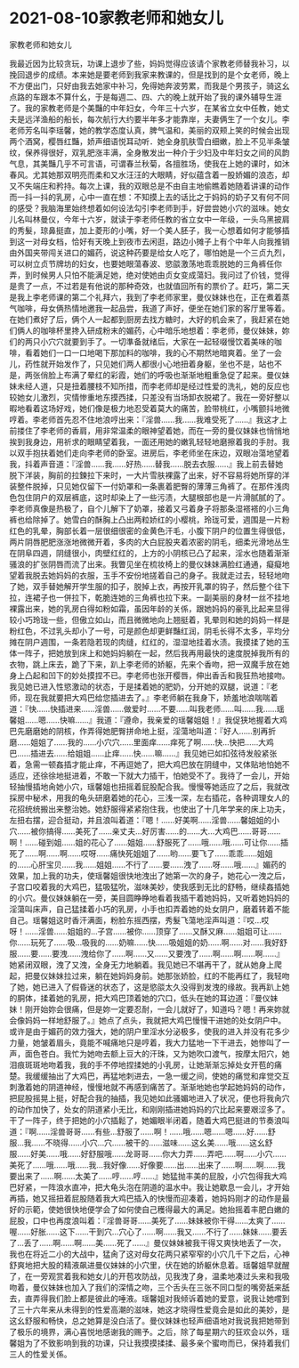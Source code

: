 # 2021-08-10家教老师和她女儿



家教老师和她女儿




我最近因为比较贪玩，功课上退步了些，妈妈觉得应该请个家教老师替我补习，以挽回退步的成绩。本来她是要老师到我家来教课的，但是找到的是个女老师，晚上不方便出门，只好由我去她家中补习，免得她奔波劳累，而我是个男孩子，骑这幺点路的车跟本不算什幺，于是每週二、四、六的晚上就开始了我的课外辅导生涯了。我的家教老师是个美豔的中年妇女，今年三十六岁，在某省立女中任教，她丈夫是远洋渔船的船长，每次航行大约要半年多才能靠岸，夫妻俩生了一个女儿。李老师芳名叫李瑶馨，她的教学态度认真，脾气温和，美丽的双颊上笑的时候会出现两个酒窝，樱唇红豔，娇声细语悦耳动听．她全身肌肤雪白细嫩，脸上不见半条皱纹，保养得很好，双乳肥涨丰满，全身散发出一种介于少妇及中年妇女之间的风韵气息，其美豔几乎不可言语，可谓春兰秋菊，各擅胜场，使我在上她的课时，如沐春风。尤其她那双明亮而柔和又水汪汪的大眼睛，好似蕴含着一股娇媚的浪态，却又不失端庄和矜持。每次上课，我的双眼总是不由自主地偷瞧着她随着讲课的动作而一抖一抖的乳房，心中一直在想：不知摸上去的话比之于妈妈的奶子又有何不同的感受？我脑海里始终想着如何设法勾引李老师到手，好尝尝她小穴的滋味。她女儿名叫林曼仪，今年十六岁，就读于李老师任教的省立女中一年级，一头乌黑披肩的秀髮，琼鼻挺直，加上菱形的小嘴，好一个美人胚子，我一心想着如何才能够插到这一对母女档，恰好有天晚上到夜市去闲逛，路边小摊子上有个中年人向我推销由外国夹带闯关进口的媚药，说这种药要是给女人吃了，哪怕她是一个三贞九烈，可以树立贞节牌坊的妇女，也要她眼蕩春波、慾燄激荡地乖乖脱她的三角裤任你弄，到时候男人只怕不能满足她，绝对使她由贞女变成蕩妇。我问过了价钱，觉得是贵了一点，不过若是有他说的那种奇效，也就值回所有的票价了。赶巧，第二天是我上李老师课的第二个礼拜六，我到了李老师家里，曼仪妹妹也在，正在煮着蒸气咖啡，母女俩热情地邀我一起品尝，我道了声好，便坐在她们家的客厅里等着。在她们煮好了后，俩个人一起都到厨房去找方糖时，大好的机会来了，我赶紧在她们俩人的咖啡杯里搀入研成粉末的媚药，心中暗乐地想着：李老师，曼仪妹妹，妳们的两只小穴穴就要到手了。一切準备就绪后，大家在一起轻啜慢饮着美味的咖啡，看着她们一口一口地喝下那加料的咖啡，我的心不期然地暗爽着。坐了一会儿，药性就开始发作了，只见她们两人都很小心地扭着身躯，坐也不是，站也不是，两张俏脸上布满了晕红的彩霞，她们的呼吸也渐渐地粗重急促了起来。曼仪妹妹未经人道，只是扭着腰枝不知所措，而李老师却是经过性爱的洗礼，她的反应也较她女儿激烈，灾情惨重地东摸西揉，只差没有当场卸衣脱裙了。我在一旁好整以暇地看着这场好戏，她们像是极力地忍受着莫大的痛苦，脸带桃红，小嘴颤抖地微哼着。李老师首先忍不住地浪哼出来：『淫兽……我……我难受死了……』我这才上前搂住了李老师的香肩，用非常温柔的眼神望着她，而在一旁的曼仪妹妹也悄悄地挨到我身边，用祈求的眼睛望着我，一面还用她的嫩乳轻轻地磨擦着我的手肘。我以双手抱扶着她们走向李老师的卧室。进房后，李老师坐在床边，双眼冶蕩地望着我，抖着声音道：『淫兽……我……好热……替我……脱去衣服……』我上前去替她脱下洋装，胸前的拉鍊拉下来时，一大片雪肤裸露了出来，好不容易将她所穿的洋装整件脱掉，只见她仅留下一付奶罩和一条裹着肥臀的薄薄三角裤了。在那件浅肉色包住阴户的双层裤底，这时却染上了一些污渍，大腿根部也是一片滑腻腻的了。李老师真像是热极了，自个儿解下了奶罩，接着又弓着身子将那条湿褡褡的小三角裤也给除掉了。她雪白的酥胸上凸出两粒娇红的小樱桃，玲珑可爱，週围是一片粉红色的乳晕，胸部长着一层很细很密的金黄色汗毛，小腹下阴户的位置生得很低，两片阴唇肥肥涨涨地微微开着，多肉的大白屁股夹着浓密的阴毛，细柔光滑地丛生在阴阜四週，阴缝很小，肉壁红红的，上方的小阴核已凸了起来，淫水也随着渐渐骚浪的扩张阴唇而流了出来。我瞥见坐在梳妆椅上的曼仪妹妹满脸红通通，癡癡地望着我脱去她妈妈的衣服，玉手不安份地搓着自己的身子。我就走过去，轻轻地吻了她，双手替她解开学生服的扣子，脱掉上衣，再按开乳罩的钩子，然后整个往下拉，连裙子也一併拉下，乾脆连她的三角裤也拉下来。一副美丽的身材一丝不挂地裸露出来，她的乳房白得如粉如霜，虽因年龄的关係，跟她妈妈的豪乳比起来显得较小巧玲珑一些，但傲立如山，而且微微地向上翘挺着，乳晕则和她的妈妈一样是粉红色，不过乳头却小了一号，可是颜色却更鲜豔红润，阴毛长得不太多，平均分摊在阴户週围，一条若隐若现的肉缝，红红的，湿湿地挂着水渍。我摸揉了她的玉体一阵子，把她放到床上和她妈妈躺在一起，然后我再用最快的速度脱掉我所有的衣物，跳上床去，跪了下来，趴上李老师的娇躯，先来个香吻，把一双魔手放在她身上凸起和凹下的妙处摸捏不已。李老师也张开樱唇，伸出香舌和我狂热地接吻。我见她已进入性慾激动的状态，于是揉着她的肥奶，分开她的双腿，说道：『老师，现在我就要把大鸡巴给您插进去了。』李老师躺在我身下，娇羞地浪喘喘着道：『快……快插进来……淫兽……做爱时……不要……叫我老师……叫……我……瑶馨姐……嗯……快嘛……』我道：『遵命，我亲爱的瑶馨姐姐！』我促狭地握着大鸡巴先磨磨她的阴核，作弄得她肥臀拼命地上挺，淫蕩地叫道：『好人……别再折磨……姐姐了……我的……小穴穴……里面痒……痒死了啊……快…快把……大鸡巴……插进去……给姐姐……止痒……快……嘛……』我见她已如扣弦待发般紧张着，急需一顿姦插才能止痒，不再逗她了，把大鸡巴放在阴缝中，又体贴地怕她不适应，还徐徐地挺进着，不敢一下就大力插干，怕她受不了。我待了一会儿，开始轻抽慢插地肏她小穴，瑶馨姐也扭摇着屁股配合我。慢慢等她适应了之后，我就改採房中秘术，用我的龟头研磨着她的花心，三浅一深，左右插花，各种调理女人的花招统统搬出来整治她。她舒服得紧紧抱住我，也使出了十几年学来的床上功夫，左扭右摆，迎合挺动，并且浪叫着道：『嗯！……好美啊……淫兽……馨姐姐的小穴……被你搞得……美死了……亲丈夫…好厉害……的……大…大鸡巴……哥哥……啊！……碰到姐……姐的花心了……姐姐……舒服死了……哦……哦……可让你……插死了……啊……啊……哎呀……痛快死姐姐了……哟……要飞了……乖乖……姐姐的……心肝宝贝……我……姐姐……不行了……要……洩了……呀……哦……』媚药的效果，加上我的功夫，使瑶馨姐很快地洩出了她第一次的身子，她花心一洩之后，子宫口咬着我的大鸡巴，猛吸猛吮，滋味美妙，使我感到无比的舒畅，继续姦插她的小穴。曼仪妹妹躺在一旁，美目圆睁睁地看着我插干着她妈妈，又听着她妈妈的淫蕩叫床声，自己猛揉着小巧的乳房，小手也扣弄着她的处女阴户，磨着转着不能自己。瑶馨姐这时香汗满面，粉脸东摇西摆，秀髮飞蕩地淫声叫道：『哎…哎呀！……淫兽……姐姐的…子宫……被你……顶穿了……又酥又麻……姐姐可让……你……玩死了……吸…吸我的……奶嘛……快……吸姐姐的奶……啊……对……我好舒服……要……要洩……洩给你了……啊……又……又要洩了……啊……啊……啊……』她紧闭双眼，洩了又洩，全身无力地躺着。我见她已不堪再干了，就从她身上爬起，把曼仪妹妹拉过来，躺在她妈妈身前。她那张娇脸，红的不能再红了，我轻吻了她，她已进入了假昏迷的状态了，这是慾燄太久没得到发洩的缘故。我再趴上她的胴体，揉着她的乳房，把大鸡巴顶着她的穴口，低头在她的耳边道：『曼仪妹妹！刚开始妳会很痛，但是妳一定要忍耐，一会儿就好了，知道吗？嗯！再来妳就会像妈妈一样地舒服了。』她点了点头，我就把大鸡巴慢慢干进她的处女阴户中。或许是由于媚药的效力强大，她的阴户里淫水分泌极多，使我的进入并没有花多少力量，她皱着眉头，竟能不喊痛地只是哼着，我大力猛地一下干进去，她惨叫了一声，面色苍白。我忙为她吻去额上豆大的汗珠，又为她吹口渡气，按摩太阳穴，她泪痕斑斑地吻着我，我的手不停地捏揉她的小乳房，让她渐渐忘掉处女开苞的痛楚。我缓缓抽出了大鸡巴，再猛地刺进去，一急一缓之间，使她的痛觉和痒觉交互刺激着她的阴道神经，慢慢地就不再感到痛苦了。渐渐地她也学起她妈妈的动作，把屁股摇晃上挺，好配合我的抽插，我见她如此骚媚地进入了状况，便也将我肏穴的动作加快了，处女的阴道紧小无比，和刚刚插进她妈妈的穴比起来要艰涩多了。干了一阵子，终于把她的小穴插鬆了，她媚眼半闭着，随着大鸡巴挺进的节奏浪叫道：『啊……淫兽哥哥……有些…舒服了……啊！……哦……嗯……嗯……好……舒服…我……不晓得……小穴…穴……被干的……滋味……这幺美……哦……这幺舒服……好美……哦……好舒服哦……龙哥哥……你大力弄……弄吧……啊……小穴……美死了……哦……哦……我…我好像……好像要……出……出来了……啊……啊……我要出来了……啊……太美了……哼……哼……』她猛抛丰美的屁股，小穴包得我大鸡巴好紧，一阵浪水直冲，把大龟头泡在阴道的温水中。我让她歇息一会儿，才开始再插，她又摇扭着屁股随着我大鸡巴插入的快慢而迎凑着，她妈妈刚才的动作是最好的示範，使她很快地便学会了如何使自己穫得最大的满足。她抬摇着丰肥白嫩的屁股，口中也再度浪叫着：『淫兽哥哥……美死了……妹妹被你干得……太爽了……喔……好胀……这下……干到穴…穴心了……啊……我又……不行了……妹妹……要丢了…丢了……啊……啊……美……死了……』曼仪妹妹被我干得又爽快地丢了一次，我也在将近二小的大战中，猛肏了这对母女花两只紧窄窄的小穴几千下之后，心神舒爽地把大股的精液飙进曼仪妹妹的小穴里，伏在她的娇躯休息着。瑶馨姐早就醒了，在一旁观赏着我和她女儿的开苞攻防战，见我洩了身，温柔地凑过头来和我吸吻着，曼仪妹妹也加入了我们的深情之吻，三个舌头在三张不同口型的嘴旁舐来舐去，直弄得我们脸上都是彼此的唾液。瑶馨姐对我倾诉着她的爱意，说我让她嚐到了三十六年来从未得到的性爱高潮的滋味，她这才晓得性爱竟会是如此的美妙，是这幺舒服和畅快，总之她算是没白活了。曼仪妹妹也轻声细语地对我说我把她带到了极乐的境界，满心喜悦地感谢我的赐予。之后，除了每星期六的狂欢会以外，瑶馨姐为了不致影响到我的功课，只让我摸摸揉揉、最多亲个蜜吻而已，保持着我们三人的性爱关係。


